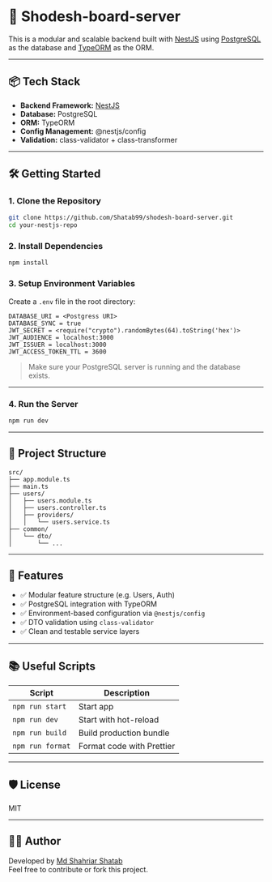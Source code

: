 # 🚀 Shodesh-board-server

This is a modular and scalable backend built with [NestJS](https://nestjs.com/) using [PostgreSQL](https://www.postgresql.org/) as the database and [TypeORM](https://typeorm.io/) as the ORM.

---

## 📦 Tech Stack

- **Backend Framework:** [NestJS](https://nestjs.com/)
- **Database:** PostgreSQL
- **ORM:** TypeORM
- **Config Management:** @nestjs/config
- **Validation:** class-validator + class-transformer

---

## 🛠️ Getting Started

### 1. Clone the Repository

```bash
git clone https://github.com/Shatab99/shodesh-board-server.git
cd your-nestjs-repo
```

### 2. Install Dependencies

```bash
npm install
```

### 3. Setup Environment Variables

Create a `.env` file in the root directory:

```env
DATABASE_URI = <Postgress URI>
DATABASE_SYNC = true
JWT_SECRET = <require("crypto").randomBytes(64).toString('hex')>
JWT_AUDIENCE = localhost:3000
JWT_ISSUER = localhost:3000
JWT_ACCESS_TOKEN_TTL = 3600
```

> Make sure your PostgreSQL server is running and the database exists.

---

### 4. Run the Server

```bash
npm run dev
```

---

## 📁 Project Structure

```
src/
├── app.module.ts
├── main.ts
├── users/
│   ├── users.module.ts
│   ├── users.controller.ts
│   ├── providers/
│   │   └── users.service.ts
├── common/
│   └── dto/
│       └── ...
```

---

## 📑 Features

- ✅ Modular feature structure (e.g. Users, Auth)
- ✅ PostgreSQL integration with TypeORM
- ✅ Environment-based configuration via `@nestjs/config`
- ✅ DTO validation using `class-validator`
- ✅ Clean and testable service layers

---

## 📚 Useful Scripts

| Script | Description |
|--------|-------------|
| `npm run start` | Start app |
| `npm run dev` | Start with hot-reload |
| `npm run build` | Build production bundle |
| `npm run format` | Format code with Prettier |

---

## 🛡️ License

MIT

---

## 👨‍💻 Author

Developed by [Md Shahriar Shatab](https://github.com/Shatab99)  
Feel free to contribute or fork this project.
